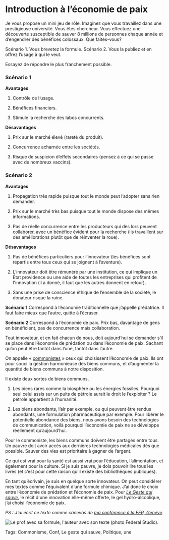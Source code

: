 # Introduction à l’économie de paix

Je vous propose un mini jeu de rôle. Imaginez que vous travaillez dans une prestigieuse université. Vous êtes chercheur. Vous effectuez une découverte susceptible de sauver 8 millions de personnes chaque année et d’engendrer des bénéfices colossaux. Que faites-vous?<span id="more-35460"></span>

Scénario 1. Vous brevetez la formule.
Scénario 2. Vous la publiez et en offrez l’usage à qui le veut.

Essayez de répondre le plus franchement possible.

### Scénario 1

**Avantages**

1. Contrôle de l’usage.

2. Bénéfices financiers.

3. Stimule la recherche des labos concurrents.

**Désavantages**

1. Prix sur le marché élevé (rareté du produit).

2. Concurrence acharnée entre les sociétés.

3. Risque de suspicion d’effets secondaires (pensez à ce qui se passe avec de nombreux vaccins).

### Scénario 2

**Avantages**

1. Propagation très rapide puisque tout le monde peut l’adopter sans rien demander.

2. Prix sur le marché très bas puisque tout le monde dispose des mêmes informations.

3. Pas de réelle concurrence entre les producteurs qui dès lors peuvent collaborer, avec un bénéfice évident pour la recherche (ils travaillent sur des améliorations plutôt que de réinventer la roue).

**Désavantages**

1. Pas de bénéfices particuliers pour l’innovateur (les bénéfices sont répartis entre tous ceux qui se joignent à l’aventure).

2. L’innovateur doit être rémunéré par une institution, ce qui implique un État providence ou une aide de toutes les entreprises qui profitent de l'innovation (il a donné, il faut que les autres donnent en retour).

3. Sans une prise de conscience éthique de l’ensemble de la société, le donateur risque la ruine.

**Scénario 1** Correspond à l’économie traditionnelle que j’appelle prédatrice. Il faut faire mieux que l’autre, quitte à l’écraser.

**Scénario 2** Correspond à l’économie de paix. Prix bas, davantage de gens en bénéficient, pas de concurrence mais collaboration.

Tout innovateur, et en fait chacun de nous, doit aujourd’hui se demander s’il se place dans l’économie de prédation ou dans l’économie de paix. Sachant qu’on peut être tantôt dans l’une, tantôt dans l’autre.

On appelle « [commonistes](http://blog.tcrouzet.com/2013/11/26/amis-commonistes/) » ceux qui choisissent l’économie de paix. Ils ont pour souci la gestion harmonieuse des biens communs, et d’augmenter la quantité de biens communs à notre disposition.

Il existe deux sortes de biens communs.

1. Les biens rares comme la biosphère ou les énergies fossiles. Pourquoi seul celui assis sur un puits de pétrole aurait le droit le l’exploiter ? Le pétrole appartient à l’humanité.

2. Les biens abondants, l’air par exemple, ou qui peuvent être rendus abondants, une formulation pharmaceutique par exemple. Pour libérer le potentielle abondance des biens, nous avons besoin des technologies de communication, voilà pourquoi l’économie de paix ne se développe réellement qu’aujourd’hui.

Pour le commoniste, les biens communs doivent être partagés entre tous. Un pauvre doit avoir accès aux dernières technologies médicales dès que possible. Sauver des vies est prioritaire à gagner de l’argent.

Ce qui est vrai pour la santé est aussi vrai pour l’éducation, l’alimentation, et également pour la culture. Si je suis pauvre, je dois pouvoir lire tous les livres (et c’est pour cette raison qu’il existe des bibliothèques publiques).

En tant qu’écrivain, je suis en quelque sorte innovateur. On peut considérer mes textes comme l’équivalent d’une formule chimique. J’ai donc le choix entre l’économie de prédation et l’économie de paix. Pour [*Le Geste qui sauve*](http://blog.tcrouzet.com/le-geste-qui-sauve/), le récit d'une innovation elle-même offerte, le gel hydro-alcoolique, j’ai choisi l’économie de paix.

*PS : J'ai écrit ce texte comme canevas de [ma conférence à la FER, Genève](http://www.rezonance.ch/rezo/classes/ft-first-tuesday/geneve/20140505/one-community?page_num=0).*

![Le prof avec sa formule, l'auteur avec son texte (photo Federal Studio).](http://blog.tcrouzet.comhttps://tcrouzet.com/images_tc/2014/05/piette-crouzet.jpg)



Tags: Commonisme, Conf, Le geste qui sauve, Politique, une